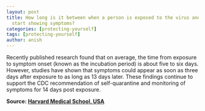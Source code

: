 ```yaml
---
layout: post
title: How long is it between when a person is exposed to the virus and when they
  start showing symptoms?
categories: [protecting-yourself]
tags: [protecting-yourself]
author: anish
---
```


Recently published research found that on average, the time from exposure to symptom onset (known as the incubation period) is about five to six days. However, studies have shown that symptoms could appear as soon as three days after exposure to as long as 13 days later. These findings continue to support the CDC recommendation of self-quarantine and monitoring of symptoms for 14 days post exposure.

**Source: [Harvard Medical School, USA](https://www.health.harvard.edu/diseases-and-conditions/covid-19-basics)**